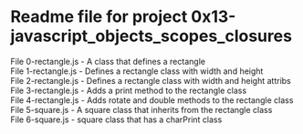 # Readme file for project 0x13-javascript_objects_scopes_closures

File 0-rectangle.js - A class that defines a rectangle  
File 1-rectangle.js - Defines a rectangle class with width and height  
File 2-rectangle.js - Defines a rectangle class with width and height attribs  
File 3-rectangle.js - Adds a print method to the rectangle class  
File 4-rectangle.js - Adds rotate and double methods to the rectangle class  
File 5-square.js - A square class that inherits from the rectangle class  
File 6-square.js - square class that has a charPrint class